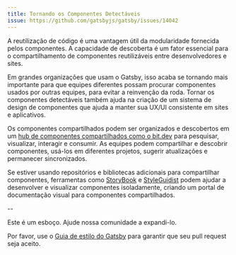```yaml
---
title: Tornando os Componentes Detectáveis
issue: https://github.com/gatsbyjs/gatsby/issues/14042
---
```


A reutilização de código é uma vantagem útil da modularidade fornecida pelos componentes. A capacidade de descoberta é um fator essencial para o compartilhamento de componentes reutilizáveis entre desenvolvedores e sites.

Em grandes organizações que usam o Gatsby, isso acaba se tornando mais importante para que equipes diferentes possam procurar componentes usados por outras equipes, para evitar a reinvenção da roda. Tornar os componentes detectáveis também ajuda na criação de um sistema de design de componentes que ajuda a manter sua UX/UI consistente em sites e aplicativos.

Os componentes compartilhados podem ser organizados e descobertos em um [hub de componentes compartilhados como o bit.dev](https://bit.dev/components) para pesquisar, visualizar, interagir e consumir. As equipes podem compartilhar e descobrir componentes, usá-los em diferentes projetos, sugerir atualizações e permanecer sincronizados.

Se estiver usando repositórios e bibliotecas adicionais para compartilhar componentes, ferramentas como [StoryBook](/docs/visual-testing-with-storybook/) e [StyleGuidist](https://github.com/styleguidist/react-styleguidist) podem ajudar a desenvolver e visualizar componentes isoladamente, criando um portal de documentação visual para componentes compartilhados.

--

Este é um esboço. Ajude nossa comunidade a expandi-lo.

Por favor, use o [Guia de estilo do Gatsby](/contributing/gatsby-style-guide/) para garantir que seu pull request seja aceito.
